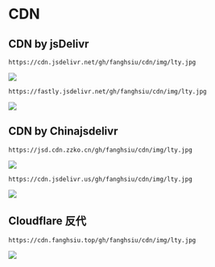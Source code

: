 # CDN
## CDN by jsDelivr
```
https://cdn.jsdelivr.net/gh/fanghsiu/cdn/img/lty.jpg
```
<p><img src="https://cdn.jsdelivr.net/gh/fanghsiu/cdn/img/lty.jpg"></p>

```
https://fastly.jsdelivr.net/gh/fanghsiu/cdn/img/lty.jpg
```
<img src="https://fastly.jsdelivr.net/gh/fanghsiu/cdn/img/lty.jpg">

## CDN by Chinajsdelivr
```
https://jsd.cdn.zzko.cn/gh/fanghsiu/cdn/img/lty.jpg
```
<img src="https://jsd.cdn.zzko.cn/gh/fanghsiu/cdn/img/lty.jpg">

```
https://cdn.jsdelivr.us/gh/fanghsiu/cdn/img/lty.jpg
```
<img src="https://cdn.jsdelivr.us/gh/fanghsiu/cdn/img/lty.jpg">

## Cloudflare 反代
```
https://cdn.fanghsiu.top/gh/fanghsiu/cdn/img/lty.jpg
```
<img src="https://cdn.fanghsiu.top/gh/fanghsiu/cdn/img/lty.jpg">